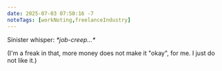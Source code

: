 ```yaml
---
date: 2025-07-03 07:50:16 -7
noteTags: [workNoting,freelanceIndustry]
---
```

Sinister whisper: *\*job-creep…\**

(I'm a freak in that, more money does not make it "okay", for me. I just do not like it.)